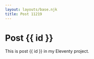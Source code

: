 ```yaml
---
layout: layouts/base.njk
title: Post 11219
---
```


# Post {{ id }}

This is post {{ id }} in my Eleventy project.

